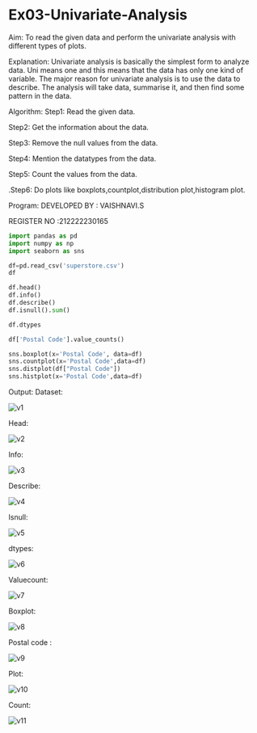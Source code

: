 # Ex03-Univariate-Analysis

Aim:
To read the given data and perform the univariate analysis with different types of plots.

Explanation:
Univariate analysis is basically the simplest form to analyze data. Uni means one and this means that the data has only one kind of variable. The major reason for univariate analysis is to use the data to describe. The analysis will take data, summarise it, and then find some pattern in the data.

Algorithm:
Step1:
Read the given data.

Step2:
Get the information about the data.

Step3:
Remove the null values from the data.

Step4:
Mention the datatypes from the data.

Step5:
Count the values from the data.

.Step6:
Do plots like boxplots,countplot,distribution plot,histogram plot.

Program:
DEVELOPED BY : VAISHNAVI.S

REGISTER NO :212222230165

~~~py
import pandas as pd
import numpy as np
import seaborn as sns

df=pd.read_csv('superstore.csv')
df

df.head()
df.info()
df.describe()
df.isnull().sum()

df.dtypes

df['Postal Code'].value_counts()

sns.boxplot(x='Postal Code', data=df)
sns.countplot(x='Postal Code',data=df)
sns.distplot(df["Postal Code"])
sns.histplot(x='Postal Code',data=df)
~~~
Output:
Dataset:

![v1](https://user-images.githubusercontent.com/118541897/228145053-709f1b77-e706-446a-86ed-56348210d924.png)

Head:

![v2](https://user-images.githubusercontent.com/118541897/228145209-d44d551f-4c80-4e40-ba5e-c705ebb65995.png)

Info:

![v3](https://user-images.githubusercontent.com/118541897/228145282-68e67bea-02da-4b3b-80dd-fd9a02179d72.png)

Describe:

![v4](https://user-images.githubusercontent.com/118541897/228145515-c8b6557f-b370-4b56-9ffb-5315208309f6.png)

Isnull:

![v5](https://user-images.githubusercontent.com/118541897/228145591-4f0449d3-320e-41fd-bc08-0d843ea32d67.png)

dtypes:

![v6](https://user-images.githubusercontent.com/118541897/228145657-394f5e73-9248-4650-ab99-708d59957c43.png)

Valuecount:

![v7](https://user-images.githubusercontent.com/118541897/228145795-1d627a21-1b92-4713-abd1-f2476b40bbec.png)

Boxplot:

![v8](https://user-images.githubusercontent.com/118541897/229687932-b95989bf-7fc8-4af8-a551-9ac299c1be92.png)

Postal code :

![v9](https://user-images.githubusercontent.com/118541897/229688019-3a4080d9-002d-46f1-8a8e-a3ddadc44543.png)

Plot:

![v10](https://user-images.githubusercontent.com/118541897/229688045-8da0a8ca-bc85-41a8-b4b2-4299bc1f7ecb.png)

Count:

![v11](https://user-images.githubusercontent.com/118541897/229688054-85b1f271-bbc5-448d-b63e-ec3b2e1611b9.png)









